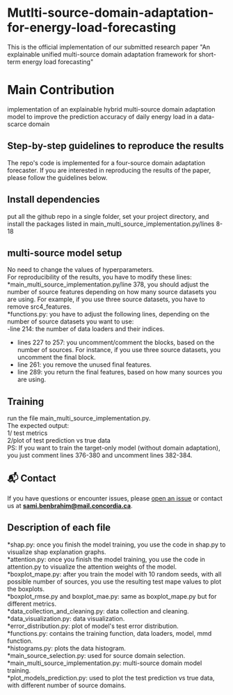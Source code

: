 # Mutlti-source-domain-adaptation-for-energy-load-forecasting
This is the official implementation of our submitted research paper "An explainable unified multi-source domain adaptation  framework for short-term energy load forecasting"

# Main Contribution
implementation of an explainable hybrid multi-source domain adaptation model to improve the prediction accuracy of daily energy load in a data-scarce domain

## Step-by-step guidelines to reproduce the results
The repo's code is implemented for a four-source domain adaptation forecaster. If you are interested in reproducing the results of the paper, please follow the guidelines below.

## Install dependencies
put all the github repo in a single folder, set your project directory, and install the packages listed in main_multi_source_implementation.py/lines 8-18

## multi-source model setup
No need to change the values of hyperparameters. <br>
For reproducibility of the results, you have to modify these lines:<br>
*main_multi_source_implementation.py/line 378, you should adjust the number of source features depending on how many source datasets you are using. For example, if you use three source datasets, you have to remove src4_features.<br>
*functions.py: you have to adjust the following lines, depending on the number of source datasets you want to use:<br>
  -line 214: the number of data loaders and their indices.<br>
  - lines 227 to 257: you uncomment/comment the blocks, based on the number of sources. For instance, if you use three source datasets, you uncomment the final block.<br>
  - line 261: you remove the unused final features.<br>
  - line 289: you return the final features, based on how many sources you are using.

## Training
run the file main_multi_source_implementation.py.  <br>    The expected output: <br>  1/ test metrics  <br> 2/plot of test prediction vs true data<br>
PS: If you want to train the target-only model (without domain adaptation), you just comment lines 376-380 and uncomment lines 382-384.

## 📬 Contact
If you have questions or encounter issues, please [open an issue](https://github.com/lear-ner97/Mutlti-Source-Domain-Adaptation-for-Energy-Load-Forecasting/issues) or contact us at **sami.benbrahim@mail.concordia.ca**.

## Description of each file
*shap.py: once you finish the model training, you use the code in shap.py to visualize shap explanation graphs.<br>
*attention.py: once you finish the model training, you use the code in attention.py to visualize the attention weights of the model.<br>
*boxplot_mape.py: after you train the model with 10 random seeds, with all possible number of sources, you use the resulting test mape values to plot the boxplots.<br>
*boxplot_rmse.py and boxplot_mae.py: same as boxplot_mape.py but for different metrics.<br>
*data_collection_and_cleaning.py: data collection and cleaning.<br>
*data_visualization.py: data visualization.<br>
*error_distribution.py: plot of model's test error distribution.<br>
*functions.py: contains the training function, data loaders, model, mmd function.<br>
*histograms.py: plots the data histogram.<br>
*main_source_selection.py: used for source domain selection.<br>
*main_multi_source_implementation.py: multi-source domain model training.<br>
*plot_models_prediction.py: used to plot the test prediction vs true data, with different number of source domains.
